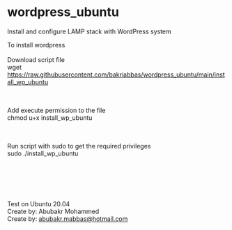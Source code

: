 # wordpress_ubuntu
Install and configure LAMP stack with WordPress system

To install wordpress
<br><br>
Download script file
<br>
wget https://raw.githubusercontent.com/bakriabbas/wordpress_ubuntu/main/install_wp_ubuntu

<br><br>
Add execute permission to the file
<br>
chmod u+x install_wp_ubuntu

<br><br>
Run script with sudo to get the required privileges
<br>
sudo ./install_wp_ubuntu

<br><br><br><br><br>
Test on Ubuntu 20.04
<br>
Create by: Abubakr Mohammed
<br>
Create by: abubakr.mabbas@hotmail.com
